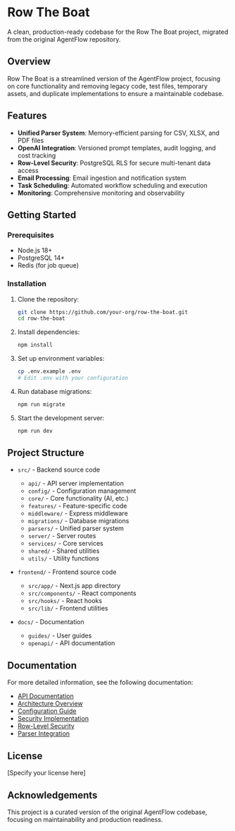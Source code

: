 # Row The Boat

A clean, production-ready codebase for the Row The Boat project, migrated from the original AgentFlow repository.

## Overview

Row The Boat is a streamlined version of the AgentFlow project, focusing on core functionality and removing legacy code, test files, temporary assets, and duplicate implementations to ensure a maintainable codebase.

## Features

- **Unified Parser System**: Memory-efficient parsing for CSV, XLSX, and PDF files
- **OpenAI Integration**: Versioned prompt templates, audit logging, and cost tracking
- **Row-Level Security**: PostgreSQL RLS for secure multi-tenant data access
- **Email Processing**: Email ingestion and notification system
- **Task Scheduling**: Automated workflow scheduling and execution
- **Monitoring**: Comprehensive monitoring and observability

## Getting Started

### Prerequisites

- Node.js 18+
- PostgreSQL 14+
- Redis (for job queue)

### Installation

1. Clone the repository:
   ```bash
   git clone https://github.com/your-org/row-the-boat.git
   cd row-the-boat
   ```

2. Install dependencies:
   ```bash
   npm install
   ```

3. Set up environment variables:
   ```bash
   cp .env.example .env
   # Edit .env with your configuration
   ```

4. Run database migrations:
   ```bash
   npm run migrate
   ```

5. Start the development server:
   ```bash
   npm run dev
   ```

## Project Structure

- `src/` - Backend source code
  - `api/` - API server implementation
  - `config/` - Configuration management
  - `core/` - Core functionality (AI, etc.)
  - `features/` - Feature-specific code
  - `middleware/` - Express middleware
  - `migrations/` - Database migrations
  - `parsers/` - Unified parser system
  - `server/` - Server routes
  - `services/` - Core services
  - `shared/` - Shared utilities
  - `utils/` - Utility functions

- `frontend/` - Frontend source code
  - `src/app/` - Next.js app directory
  - `src/components/` - React components
  - `src/hooks/` - React hooks
  - `src/lib/` - Frontend utilities

- `docs/` - Documentation
  - `guides/` - User guides
  - `openapi/` - API documentation

## Documentation

For more detailed information, see the following documentation:

- [API Documentation](docs/API.md)
- [Architecture Overview](docs/ARCHITECTURE.md)
- [Configuration Guide](docs/CONFIGURATION.md)
- [Security Implementation](docs/SECURITY_HARDENING.md)
- [Row-Level Security](docs/ROW_LEVEL_SECURITY.md)
- [Parser Integration](docs/PARSER_INTEGRATION_CHECKLIST.md)

## License

[Specify your license here]

## Acknowledgements

This project is a curated version of the original AgentFlow codebase, focusing on maintainability and production readiness.
